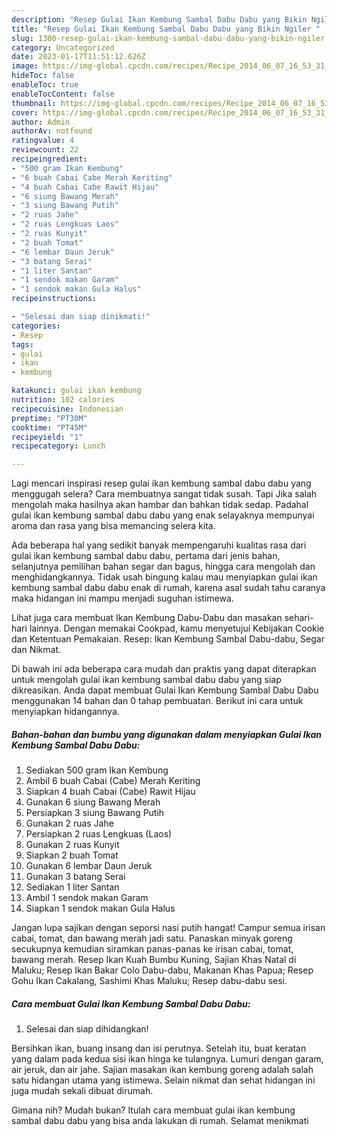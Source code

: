 ```yaml
---
description: "Resep Gulai Ikan Kembung Sambal Dabu Dabu yang Bikin Ngiler "
title: "Resep Gulai Ikan Kembung Sambal Dabu Dabu yang Bikin Ngiler "
slug: 1300-resep-gulai-ikan-kembung-sambal-dabu-dabu-yang-bikin-ngiler
category: Uncategorized
date: 2023-01-17T11:51:12.626Z
image: https://img-global.cpcdn.com/recipes/Recipe_2014_06_07_16_53_31_792_ca4ae5_original_20130923_101848/680x482cq70/gulai-ikan-kembung-sambal-dabu-dabu-foto-resep-utama.jpg
hideToc: false
enableToc: true
enableTocContent: false
thumbnail: https://img-global.cpcdn.com/recipes/Recipe_2014_06_07_16_53_31_792_ca4ae5_original_20130923_101848/680x482cq70/gulai-ikan-kembung-sambal-dabu-dabu-foto-resep-utama.jpg
cover: https://img-global.cpcdn.com/recipes/Recipe_2014_06_07_16_53_31_792_ca4ae5_original_20130923_101848/680x482cq70/gulai-ikan-kembung-sambal-dabu-dabu-foto-resep-utama.jpg
author: Admin
authorAv: notfound
ratingvalue: 4
reviewcount: 22
recipeingredient:
- "500 gram Ikan Kembung"
- "6 buah Cabai Cabe Merah Keriting"
- "4 buah Cabai Cabe Rawit Hijau"
- "6 siung Bawang Merah"
- "3 siung Bawang Putih"
- "2 ruas Jahe"
- "2 ruas Lengkuas Laos"
- "2 ruas Kunyit"
- "2 buah Tomat"
- "6 lembar Daun Jeruk"
- "3 batang Serai"
- "1 liter Santan"
- "1 sendok makan Garam"
- "1 sendok makan Gula Halus"
recipeinstructions:

- "Selesai dan siap dinikmati!"
categories:
- Resep
tags:
- gulai
- ikan
- kembung

katakunci: gulai ikan kembung 
nutrition: 102 calories
recipecuisine: Indonesian
preptime: "PT30M"
cooktime: "PT45M"
recipeyield: "1"
recipecategory: Lunch

---
```



Lagi mencari inspirasi resep gulai ikan kembung sambal dabu dabu yang menggugah selera? Cara membuatnya sangat tidak susah. Tapi Jika salah mengolah maka hasilnya akan hambar dan bahkan tidak sedap. Padahal gulai ikan kembung sambal dabu dabu yang enak selayaknya mempunyai aroma dan rasa yang bisa memancing selera kita.


Ada beberapa hal yang sedikit banyak mempengaruhi kualitas rasa dari gulai ikan kembung sambal dabu dabu, pertama dari jenis bahan, selanjutnya pemilihan bahan segar dan bagus, hingga cara mengolah dan menghidangkannya. Tidak usah bingung kalau mau menyiapkan gulai ikan kembung sambal dabu dabu enak di rumah, karena asal sudah tahu caranya maka hidangan ini mampu menjadi suguhan istimewa.

Lihat juga cara membuat Ikan Kembung Dabu-Dabu dan masakan sehari-hari lainnya. Dengan memakai Cookpad, kamu menyetujui Kebijakan Cookie dan Ketentuan Pemakaian. Resep: Ikan Kembung Sambal Dabu-dabu, Segar dan Nikmat.


Di bawah ini ada beberapa cara mudah dan praktis yang dapat diterapkan untuk mengolah gulai ikan kembung sambal dabu dabu yang siap dikreasikan. Anda dapat membuat Gulai Ikan Kembung Sambal Dabu Dabu menggunakan 14 bahan dan 0 tahap pembuatan. Berikut ini cara untuk menyiapkan hidangannya.

<!--inarticleads1-->

##### Bahan-bahan dan bumbu yang digunakan dalam menyiapkan Gulai Ikan Kembung Sambal Dabu Dabu:

1. Sediakan 500 gram Ikan Kembung
1. Ambil 6 buah Cabai (Cabe) Merah Keriting
1. Siapkan 4 buah Cabai (Cabe) Rawit Hijau
1. Gunakan 6 siung Bawang Merah
1. Persiapkan 3 siung Bawang Putih
1. Gunakan 2 ruas Jahe
1. Persiapkan 2 ruas Lengkuas (Laos)
1. Gunakan 2 ruas Kunyit
1. Siapkan 2 buah Tomat
1. Gunakan 6 lembar Daun Jeruk
1. Gunakan 3 batang Serai
1. Sediakan 1 liter Santan
1. Ambil 1 sendok makan Garam
1. Siapkan 1 sendok makan Gula Halus


Jangan lupa sajikan dengan seporsi nasi putih hangat! Campur semua irisan cabai, tomat, dan bawang merah jadi satu. Panaskan minyak goreng secukupnya kemudian siramkan panas-panas ke irisan cabai, tomat, bawang merah. Resep Ikan Kuah Bumbu Kuning, Sajian Khas Natal di Maluku; Resep Ikan Bakar Colo Dabu-dabu, Makanan Khas Papua; Resep Gohu Ikan Cakalang, Sashimi Khas Maluku; Resep dabu-dabu sesi. 

<!--inarticleads2-->

##### Cara membuat Gulai Ikan Kembung Sambal Dabu Dabu:


1. Selesai dan siap dihidangkan!

Bersihkan ikan, buang insang dan isi perutnya. Setelah itu, buat keratan yang dalam pada kedua sisi ikan hinga ke tulangnya. Lumuri dengan garam, air jeruk, dan air jahe. Sajian masakan ikan kembung goreng adalah salah satu hidangan utama yang istimewa. Selain nikmat dan sehat hidangan ini juga mudah sekali dibuat dirumah. 

Gimana nih? Mudah bukan? Itulah cara membuat gulai ikan kembung sambal dabu dabu yang bisa anda lakukan di rumah. Selamat menikmati
